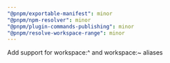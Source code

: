 ```yaml
---
"@pnpm/exportable-manifest": minor
"@pnpm/npm-resolver": minor
"@pnpm/plugin-commands-publishing": minor
"@pnpm/resolve-workspace-range": minor
---
```


Add support for workspace:^ and workspace:~ aliases
